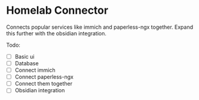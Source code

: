 # Homelab Connector

Connects popular services like immich and paperless-ngx together. Expand this further with the obsidian integration.

Todo:

- [ ] Basic ui
- [ ] Database
- [ ] Connect immich
- [ ] Connect paperless-ngx
- [ ] Connect them together
- [ ] Obsidian integration
